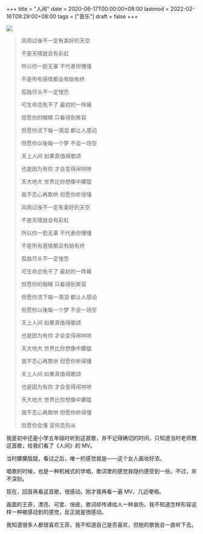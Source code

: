 +++
title = "人间"
date = 2020-06-17T00:00:00+08:00
lastmod = 2022-02-16T09:29:00+08:00
tags = ["音乐"]
draft = false
+++

![](https://static-1258637336.cos.ap-shanghai.myqcloud.com/wangfei.jpg)

> 风雨过後不一定有美好的天空
>
> 不是天晴就会有彩虹
>
> 所以你一脸无辜 不代表你懵懂
>
> 不是所有感情都会有始有终
>
> 孤独尽头不一定惶恐
>
> 可生命总免不了 最初的一阵痛
>
> 但愿你的眼睛 只看得到笑容
>
> 但愿你流下每一滴泪 都让人感动
>
> 但愿你以後每一个梦 不会一场空
>
> 天上人间 如果真值得歌颂
>
> 也是因为有你 才会变得闹哄哄
>
> 天大地大 世界比你想像中朦胧
>
> 我不忍心再欺哄 但愿你听得懂
>
> 风雨过後不一定有美好的天空
>
> 不是天晴就会有彩虹
>
> 所以你一脸无辜 不代表你懵懂
>
> 不是所有感情都会有始有终
>
> 孤独尽头不一定惶恐
>
> 可生命总免不了 最初的一阵痛
>
> 但愿你的眼睛 只看得到笑容
>
> 但愿你流下每一滴泪 都让人感动
>
> 但愿你以後每一个梦 不会一场空
>
> 天上人间 如果真值得歌颂
>
> 也是因为有你 才会变得闹哄哄
>
> 天大地大 世界比你想像中朦胧
>
> 我不忍心再欺哄 但愿你听得懂
>
> 天上人间 如果真值得歌颂
>
> 也是因为有你 才会变得闹哄哄
>
> 天大地大 世界比你想像中朦胧
>
> 我不忍心再欺哄 但愿你听得懂
>
> 但愿你会懂 该何去何从

我是初中还是小学五年级时听到这首歌，并不记得确切的时间，只知道当时老师教这首歌，给我们看了《人间》的 MV。

当时朦朦胧胧，看过之后，唯一的感觉就是——这个女人画妆好浓。

唱歌的时候，也是一种机械式的学唱，歌词里的感觉我隐约感受到一些。不过，并不深刻。

现在，回首再看这首歌，很感动。刚才我再看一遍 MV，几近哽咽。

画面的王菲，漂亮、可爱、俏皮，歌词却传递给人一种哀伤。我不知道怎样形容这样一种被感动到的感觉，反正就是很感动。

我知道很多人都很喜欢王菲，我不知道自己是否喜欢，但她的歌我会一直听下去。
